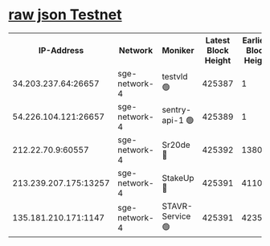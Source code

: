 
[raw json Testnet](https://rpc-check.sget.stavr.tech/sget/rpc-sget-result.json)
=


<table><tr><th>IP-Address</th><th>Network</th><th>Moniker</th><th>Latest Block Height</th><th>Earliest Block Height</th><th>Catching Up</th><th>Voting Power</th><th>Scan Time</th></tr><tr><td>34.203.237.64:26657</td><td>sge-network-4</td><td>testvld 🟢</td><td>425387</td><td>1</td><td>False</td><td>0</td><td>2023-11-29T14:36:53.399233225UTC</td></tr><tr><td>54.226.104.121:26657</td><td>sge-network-4</td><td>sentry-api-1 🟢</td><td>425389</td><td>1</td><td>False</td><td>0</td><td>2023-11-29T14:37:06.360738860UTC</td></tr><tr><td>212.22.70.9:60557</td><td>sge-network-4</td><td>Sr20de 🔴</td><td>425392</td><td>138001</td><td>False</td><td>99</td><td>2023-11-29T14:37:21.675212562UTC</td></tr><tr><td>213.239.207.175:13257</td><td>sge-network-4</td><td>StakeUp 🔴</td><td>425391</td><td>411001</td><td>False</td><td>100</td><td>2023-11-29T14:37:14.806664738UTC</td></tr><tr><td>135.181.210.171:1147</td><td>sge-network-4</td><td>STAVR-Service 🟢</td><td>425391</td><td>423501</td><td>False</td><td>0</td><td>2023-11-29T14:37:15.134479144UTC</td></tr></table>
